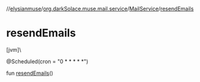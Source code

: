 //[elysianmuse](../../../index.md)/[org.darkSolace.muse.mail.service](../index.md)/[MailService](index.md)/[resendEmails](resend-emails.md)

# resendEmails

[jvm]\

@Scheduled(cron = "0 * * * * *")

fun [resendEmails](resend-emails.md)()
